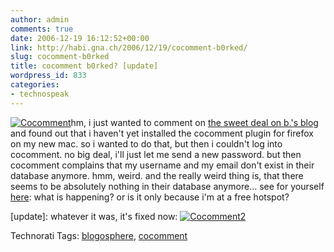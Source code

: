 ```yaml
---
author: admin
comments: true
date: 2006-12-19 16:12:52+00:00
link: http://habi.gna.ch/2006/12/19/cocomment-b0rked/
slug: cocomment-b0rked
title: cocomment b0rked? [update]
wordpress_id: 833
categories:
- technospeak
---
```


[![Cocomment](http://habi.gna.ch/wp-content/uploads/2006/12/cocomment-tm.jpg)](http://habi.gna.ch/wp-content/uploads/2006/12/cocomment.jpg)hm, i just wanted to comment on [the sweet deal on b.'s blog](http://www.bernhardseefeld.ch/archives/000117.html) and found out that i haven't yet installed the cocomment plugin for firefox on my new mac. so i wanted to do that, but then i couldn't log into cocomment. no big deal, i'll just let me send a new password. but then cocomment complains that my username and my email don't exist in their database anymore. hmm, weird.
and the really weird thing is, that there seems to be absolutely nothing in their database anymore... see for yourself [here](http://www.cocomment.com/explore):
what is happening? or is it only because i'm at a free hotspot?

[update]: whatever it was, it's fixed now:
[![Cocomment2](http://habi.gna.ch/wp-content/uploads/2006/12/cocomment2-tm.jpg)](http://habi.gna.ch/wp-content/uploads/2006/12/cocomment2.jpg)



Technorati Tags: [blogosphere](http://www.technorati.com/tag/blogosphere), [cocomment](http://www.technorati.com/tag/cocomment)
